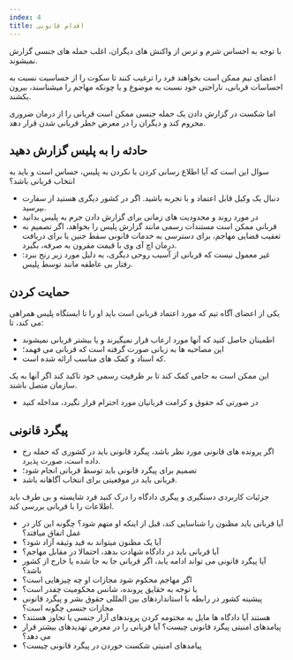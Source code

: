 ```yaml
---
index: 4
title: اقدام قانونی
---
```

با توجه به احساس شرم و ترس از واکنش های دیگران، اغلب حمله های جنسی گزارش نمیشوند.

اعضای تیم ممکن است بخواهند فرد را ترغیب کنند تا سکوت را از حساسیت نسبت به احساسات قربانی، ناراحتی خود نسبت به موضوع و یا چونکه مهاجم را میشناسند، بیرون بکشند.

اما شکست در گزارش دادن یک حمله جنسی ممکن است قربانی را از درمان ضروری محروم کند و دیگران را در معرض خطر قربانی شدن قرار دهد.

## حادثه را به پلیس گزارش دهید

سوال این است که آیا اطلاع رسانی کردن با نکردن به پلیس، حساس است و باید به انتخاب قربانی باشد؟

*   دنبال یک وکیل قابل اعتماد و با تجربه باشید. اگر در کشور دیگری هستید از سفارت بپرسید.
*   در مورد روند و محدودیت های زمانی برای گزارش دادن جرم به پلیس بدانید
*   قربانی ممکن است مستندات رسمی مانند گزارش پلیس را بخواهد، اگر تصمیم به تعقیب قضایی مهاجم، برای دسترسی به خدمات قانونی سقط جنین یا برای دریافت درمان اچ آی وی با قیمت مقرون به صرفه، بگیرد.
*   غیر معمول نیست که قربانی از آسیب روحی دیگری، به دلیل مورد زیر رنج ببرد:
رفتار بی عاطفه مانند توسط پلیس.

## حمایت کردن

یکی از اعضای آگاه تیم  که مورد اعتماد قربانی است باید او را تا ایستگاه پلیس همراهی می کند، تا:

*   اطمینان حاصل کنید که آنها مورد ارعاب قرار نمیگیرند و یا بیشتر قربانی نمیشوند
*  این مصاحبه ها به زبانی صورت گرفته است که قربانی می فهمد؛
*  که اسناد و کمک های مناسب ارائه شده است.

این ممکن است به حامی کمک کند تا بر ظرفیت رسمی خود تاکید کند اگر آنها به یک سازمان متصل باشند.

* در صورتی که حقوق و کرامت قربانیان مورد احترام قرار نگیرد، مداخله کنید

## پیگرد قانونی

*   اگر پرونده های قانونی مورد نظر باشد، پیگرد قانونی باید در کشوری که حمله رخ داده است، صورت پذیرد.
*   تصمیم برای پیگرد قانونی باید توسط قربانی انجام شود؛
*   قربانی باید در موقعیتی برای انتخاب آگاهانه باشد.

جزئیات کاربردی دستگیری و پیگری دادگاه را درک کنید
فرد شایسته و بی طرف باید اطلاعات را با قربانی بررسی کند.

*   آیا قربانی باید مظنون را شناسایی کند،  قبل از اینکه او
متهم شود؟ چگونه این کار در عمل اتفاق میافتد؟
*    آیا یک مظنون میتواند به قید وثیقه آزاد شود؟
*   آیا قربانی باید در دادگاه شهادت بدهد، احتمالا در مقابل مهاجم؟
*   آیا پیگرد قانونی می تواند ادامه یابد، اگر قربانی جا به جا شده یا خارج از کشور باشد؟
*   اگر مهاجم محکوم شود مجازات او چه چیزهایی است؟
*   با توجه به حقایق پرونده، شانس محکومیت چقدر است؟
*   پیشینه کشور در رابطه با
استانداردهای بین المللی حقوق بشر و پیگرد قانونی مجازات جنسی چگونه است؟
*   هستند
آیا دادگاه ها مایل به مختومه کردن پروندهای آزار جنسی یا تجاوز هستند؟
*   پیامدهای امنیتی پیگرد قانونی چیست؟ آیا قربانی را در معرض تهدیدهای بیشتر قرار می دهد؟
*   پیامدهای امنیتی شکست خوردن در پیگرد قانونی چیست؟